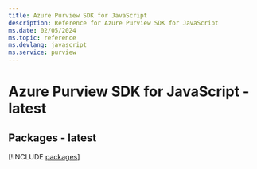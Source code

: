```yaml
---
title: Azure Purview SDK for JavaScript
description: Reference for Azure Purview SDK for JavaScript
ms.date: 02/05/2024
ms.topic: reference
ms.devlang: javascript
ms.service: purview
---
```

# Azure Purview SDK for JavaScript - latest
## Packages - latest
[!INCLUDE [packages](purview-index.md)]